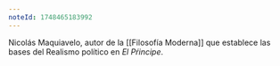 ```yaml
---
noteId: 1748465183992
---
```


Nicolás Maquiavelo, autor de la [[Filosofía Moderna]] que establece las bases del Realismo político en *El Pŕincipe*.
